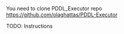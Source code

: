 You need to clone PDDL_Executor repo https://github.com/olaghattas/PDDL-Executor

TODO: Instructions
